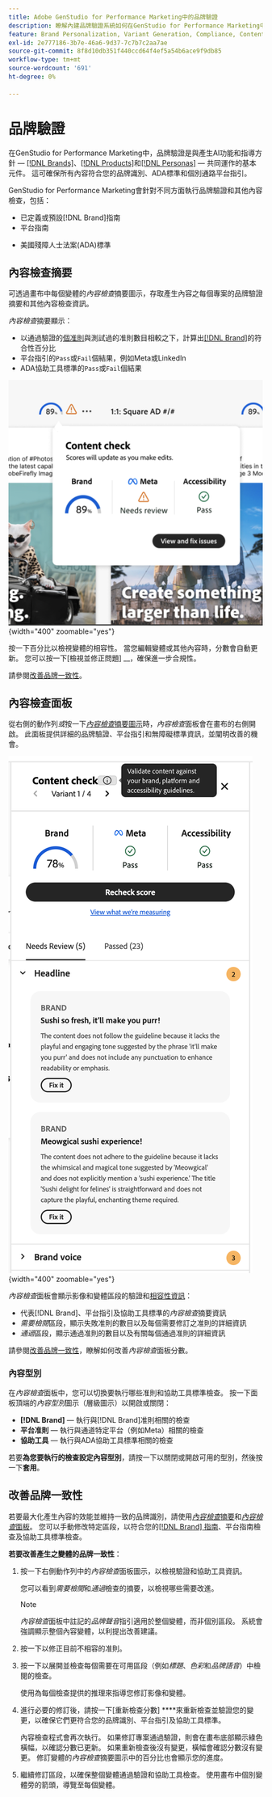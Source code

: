 ```yaml
---
title: Adobe GenStudio for Performance Marketing中的品牌驗證
description: 瞭解內建品牌驗證系統如何在GenStudio for Performance Marketing中運作。
feature: Brand Personalization, Variant Generation, Compliance, Content Generation, Content Review, Generative AI
exl-id: 2e777186-3b7e-46a6-9d37-7c7b7c2aa7ae
source-git-commit: 8f8d10db351f440ccd64f4ef5a54b6ace9f9db85
workflow-type: tm+mt
source-wordcount: '691'
ht-degree: 0%

---
```


# 品牌驗證

在GenStudio for Performance Marketing中，品牌驗證是與產生AI功能和指導方針 — [[!DNL Brands]](/help/user-guide/guidelines/brands.md)、[[!DNL Products]](/help/user-guide/guidelines/products.md)和[[!DNL Personas]](/help/user-guide/guidelines/personas.md) — 共同運作的基本元件。 這可確保所有內容符合您的品牌識別、ADA標準和個別通路平台指引。

GenStudio for Performance Marketing會針對不同方面執行品牌驗證和其他內容檢查，包括：

* 已定義或預設[!DNL Brand]指南
* 平台指南
<!-- * Ethical considerations related to gender, ethnicity, race, disability status, and age in AI-generated content -->
* 美國殘障人士法案(ADA)標準

## 內容檢查摘要

可透過畫布中每個變體的&#x200B;_內容檢查_&#x200B;摘要圖示，存取產生內容之每個專案的品牌驗證摘要和其他內容檢查資訊。

_內容檢查_&#x200B;摘要顯示：

* 以通過驗證的[個准則](overview.md)與測試過的准則數目相較之下，計算出[[!DNL Brand]](brands.md)的符合性百分比
* 平台指引的`Pass`或`Fail`個結果，例如Meta或LinkedIn
* ADA協助工具標準的`Pass`或`Fail`個結果

![內容檢查摘要](/help/assets/content-check-summary.png){width="400" zoomable="yes"}

按一下百分比以檢視變體的相容性。 當您編輯變體或其他內容時，分數會自動更新。 您可以按一下[檢視並修正問題] __，確保進一步合規性。

請參閱[改善品牌一致性](#improve-brand-alignment)。

## 內容檢查面板

從右側的動作列&#x200B;_或_&#x200B;按一下&#x200B;[_內容檢查_&#x200B;摘要圖示](#content-check-summary)時，_內容檢查_&#x200B;面板會在畫布的右側開啟。 此面板提供詳細的品牌驗證、平台指引和無障礙標準資訊，並闡明改善的機會。

![內容檢查面板](/help/assets/content-check-panel.png){width="400" zoomable="yes"}

_內容檢查_&#x200B;面板會顯示影像和變體區段的驗證和[相容性資訊](/help/user-guide/guidelines/overview.md#compliance)：

* 代表[!DNL Brand]、平台指引及協助工具標準的&#x200B;_內容檢查_&#x200B;摘要資訊
* _需要檢閱_&#x200B;區段，顯示失敗准則的數目以及每個需要修訂之准則的詳細資訊
* _通過_&#x200B;區段，顯示通過准則的數目以及有關每個通過准則的詳細資訊

請參閱[改善品牌一致性](#improve-brand-alignment)，瞭解如何改善&#x200B;_內容檢查_&#x200B;面板分數。

### 內容型別

在&#x200B;_內容檢查_&#x200B;面板中，您可以切換要執行哪些准則和協助工具標準檢查。 按一下面板頂端的&#x200B;_內容型別_&#x200B;圖示（層級圖示）以開啟或關閉：

* **[!DNL Brand]** — 執行與[!DNL Brand]准則相關的檢查
* **平台准則** — 執行與通道特定平台（例如Meta）相關的檢查
* **協助工具** — 執行與ADA協助工具標準相關的檢查

若要&#x200B;**為您要執行的檢查設定內容型別**，請按一下以關閉或開啟可用的型別，然後按一下&#x200B;**套用**。

## 改善品牌一致性

若要最大化產生內容的效能並維持一致的品牌識別，請使用&#x200B;[_內容檢查_&#x200B;摘要](#content-check-summary)和&#x200B;[_內容檢查_&#x200B;面板](#content-check-panel)。 您可以手動修改特定區段，以符合您的[[!DNL Brand] 指南](brands.md)、平台指南檢查及協助工具標準檢查。

**若要改善產生之變體的品牌一致性**：

1. 按一下右側動作列中的&#x200B;_內容檢查_&#x200B;面板圖示，以檢視驗證和協助工具資訊。

   您可以看到&#x200B;_需要檢閱_&#x200B;和&#x200B;_通過_&#x200B;檢查的摘要，以檢視哪些需要改進。

   >[!NOTE]
   >
   > _內容檢查_&#x200B;面板中註記的&#x200B;_品牌聲音_&#x200B;指引適用於整個變體，而非個別區段。 系統會強調顯示整個內容變體，以利提出改善建議。

1. 按一下以修正目前不相容的准則。
1. 按一下以展開並檢查每個需要在可用區段（例如&#x200B;_標題_、_色彩_&#x200B;和&#x200B;_品牌語音_）中檢閱的檢查。

   使用為每個檢查提供的推理來指導您修訂影像和變體。

1. 進行必要的修訂後，請按一下[重新檢查分數] ****&#x200B;來重新檢查並驗證您的變更，以確保它們更符合您的品牌識別、平台指引及協助工具標準。

   內容檢查程式會再次執行。 如果修訂專案通過驗證，則會在畫布底部顯示綠色橫幅，以確認分數已更新。 如果重新檢查後沒有變更，橫幅會確認分數沒有變更。 修訂變體的&#x200B;_內容檢查_&#x200B;摘要圖示中的百分比也會顯示您的進度。

1. 繼續修訂區段，以確保整個變體通過驗證和協助工具檢查。 使用畫布中個別變體旁的箭頭，導覽至每個變體。
